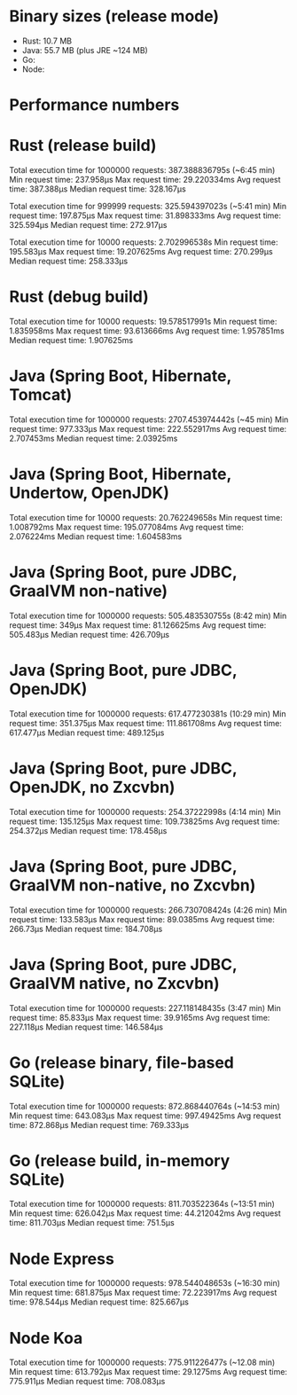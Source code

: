 # Binary sizes (release mode)
- Rust: 10.7 MB
- Java: 55.7 MB (plus JRE ~124 MB)
- Go:
- Node: 

# Performance numbers


# Rust (release build)
Total execution time for 1000000 requests: 387.388836795s (~6:45 min)
Min request time: 237.958µs
Max request time: 29.220334ms
Avg request time: 387.388µs
Median request time: 328.167µs

Total execution time for 999999 requests: 325.594397023s (~5:41 min)
Min request time: 197.875µs
Max request time: 31.898333ms
Avg request time: 325.594µs
Median request time: 272.917µs

Total execution time for 10000 requests: 2.702996538s
Min request time: 195.583µs
Max request time: 19.207625ms
Avg request time: 270.299µs
Median request time: 258.333µs

# Rust (debug build)
Total execution time for 10000 requests: 19.578517991s
Min request time: 1.835958ms
Max request time: 93.613666ms
Avg request time: 1.957851ms
Median request time: 1.907625ms


# Java (Spring Boot, Hibernate, Tomcat)
Total execution time for 1000000 requests: 2707.453974442s (~45 min)
Min request time: 977.333µs
Max request time: 222.552917ms
Avg request time: 2.707453ms
Median request time: 2.03925ms

# Java (Spring Boot, Hibernate, Undertow, OpenJDK)
Total execution time for 10000 requests: 20.762249658s
Min request time: 1.008792ms
Max request time: 195.077084ms
Avg request time: 2.076224ms
Median request time: 1.604583ms

# Java (Spring Boot, pure JDBC, GraalVM non-native)
Total execution time for 1000000 requests: 505.483530755s (8:42 min)
Min request time: 349µs
Max request time: 81.126625ms
Avg request time: 505.483µs
Median request time: 426.709µs

# Java (Spring Boot, pure JDBC, OpenJDK)
Total execution time for 1000000 requests: 617.477230381s (10:29 min)
Min request time: 351.375µs
Max request time: 111.861708ms
Avg request time: 617.477µs
Median request time: 489.125µs

# Java (Spring Boot, pure JDBC, OpenJDK, no Zxcvbn)
Total execution time for 1000000 requests: 254.37222998s (4:14 min)
Min request time: 135.125µs
Max request time: 109.73825ms
Avg request time: 254.372µs
Median request time: 178.458µs

# Java (Spring Boot, pure JDBC, GraalVM non-native, no Zxcvbn)
Total execution time for 1000000 requests: 266.730708424s (4:26 min)
Min request time: 133.583µs
Max request time: 89.0385ms
Avg request time: 266.73µs
Median request time: 184.708µs

# Java (Spring Boot, pure JDBC, GraalVM native, no Zxcvbn)
Total execution time for 1000000 requests: 227.118148435s (3:47 min)
Min request time: 85.833µs
Max request time: 39.9165ms
Avg request time: 227.118µs
Median request time: 146.584µs


# Go (release binary, file-based SQLite)
Total execution time for 1000000 requests: 872.868440764s (~14:53 min)
Min request time: 643.083µs
Max request time: 997.49425ms
Avg request time: 872.868µs
Median request time: 769.333µs

# Go (release build, in-memory SQLite)
Total execution time for 1000000 requests: 811.703522364s (~13:51 min)
Min request time: 626.042µs
Max request time: 44.212042ms
Avg request time: 811.703µs
Median request time: 751.5µs

# Node Express 
Total execution time for 1000000 requests: 978.544048653s (~16:30 min)
Min request time: 681.875µs
Max request time: 72.223917ms
Avg request time: 978.544µs
Median request time: 825.667µs

# Node Koa
Total execution time for 1000000 requests: 775.911226477s (~12.08 min)
Min request time: 613.792µs
Max request time: 29.1275ms
Avg request time: 775.911µs
Median request time: 708.083µs
